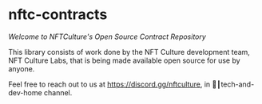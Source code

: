 # nftc-contracts

_Welcome to NFTCulture's Open Source Contract Repository_

This library consists of work done by the NFT Culture development team, NFT Culture Labs,
that is being made available open source for use by anyone.

Feel free to reach out to us at https://discord.gg/nftculture, in 💾┃tech-and-dev-home channel.
